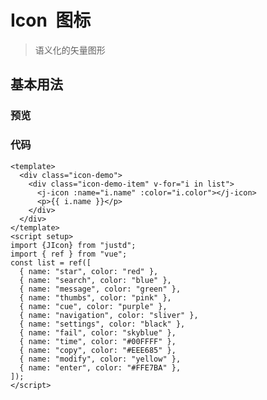 
<script setup>
  import IconDemo from '../components/icon-demo.vue'
</script>

# Icon &nbsp;图标

> 语义化的矢量图形
>
## 基本用法

### 预览

<icon-demo />

### 代码

```vue
<template>
  <div class="icon-demo">
    <div class="icon-demo-item" v-for="i in list">
      <j-icon :name="i.name" :color="i.color"></j-icon>
      <p>{{ i.name }}</p>
    </div>
  </div>
</template>
<script setup>
import {JIcon} from "justd";
import { ref } from "vue";
const list = ref([
  { name: "star", color: "red" },
  { name: "search", color: "blue" },
  { name: "message", color: "green" },
  { name: "thumbs", color: "pink" },
  { name: "cue", color: "purple" },
  { name: "navigation", color: "sliver" },
  { name: "settings", color: "black" },
  { name: "fail", color: "skyblue" },
  { name: "time", color: "#00FFFF" },
  { name: "copy", color: "#EEE685" },
  { name: "modify", color: "yellow" },
  { name: "enter", color: "#FFE7BA" },
]);
</script>
```
